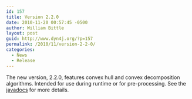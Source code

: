 ```yaml
---
id: 157
title: Version 2.2.0
date: 2010-11-20 00:57:45 -0500
author: William Bittle
layout: post
guid: http://www.dyn4j.org/?p=157
permalink: /2010/11/version-2-2-0/
categories:
  - News
  - Release
---
```

The new version, 2.2.0, features convex hull and convex decomposition algorithms. Intended for use during runtime or for pre-processing. See the <a href="https://javadoc.io/doc/org.dyn4j/dyn4j">javadocs</a> for more details.